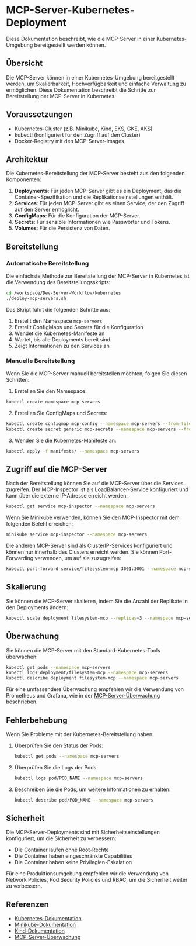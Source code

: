 # MCP-Server-Kubernetes-Deployment

Diese Dokumentation beschreibt, wie die MCP-Server in einer Kubernetes-Umgebung bereitgestellt werden können.

## Übersicht

Die MCP-Server können in einer Kubernetes-Umgebung bereitgestellt werden, um Skalierbarkeit, Hochverfügbarkeit und einfache Verwaltung zu ermöglichen. Diese Dokumentation beschreibt die Schritte zur Bereitstellung der MCP-Server in Kubernetes.

## Voraussetzungen

- Kubernetes-Cluster (z.B. Minikube, Kind, EKS, GKE, AKS)
- kubectl (konfiguriert für den Zugriff auf den Cluster)
- Docker-Registry mit den MCP-Server-Images

## Architektur

Die Kubernetes-Bereitstellung der MCP-Server besteht aus den folgenden Komponenten:

1. **Deployments**: Für jeden MCP-Server gibt es ein Deployment, das die Container-Spezifikation und die Replikationseinstellungen enthält.
2. **Services**: Für jeden MCP-Server gibt es einen Service, der den Zugriff auf den Server ermöglicht.
3. **ConfigMaps**: Für die Konfiguration der MCP-Server.
4. **Secrets**: Für sensible Informationen wie Passwörter und Tokens.
5. **Volumes**: Für die Persistenz von Daten.

## Bereitstellung

### Automatische Bereitstellung

Die einfachste Methode zur Bereitstellung der MCP-Server in Kubernetes ist die Verwendung des Bereitstellungsskripts:

```bash
cd /workspace/Dev-Server-Workflow/kubernetes
./deploy-mcp-servers.sh
```

Das Skript führt die folgenden Schritte aus:

1. Erstellt den Namespace `mcp-servers`
2. Erstellt ConfigMaps und Secrets für die Konfiguration
3. Wendet die Kubernetes-Manifeste an
4. Wartet, bis alle Deployments bereit sind
5. Zeigt Informationen zu den Services an

### Manuelle Bereitstellung

Wenn Sie die MCP-Server manuell bereitstellen möchten, folgen Sie diesen Schritten:

1. Erstellen Sie den Namespace:

```bash
kubectl create namespace mcp-servers
```

2. Erstellen Sie ConfigMaps und Secrets:

```bash
kubectl create configmap mcp-config --namespace mcp-servers --from-file=../docker-mcp-servers/.env.example
kubectl create secret generic mcp-secrets --namespace mcp-servers --from-literal=redis-password=redis_password --from-literal=github-token=YOUR_GITHUB_TOKEN
```

3. Wenden Sie die Kubernetes-Manifeste an:

```bash
kubectl apply -f manifests/ --namespace mcp-servers
```

## Zugriff auf die MCP-Server

Nach der Bereitstellung können Sie auf die MCP-Server über die Services zugreifen. Der MCP-Inspector ist als LoadBalancer-Service konfiguriert und kann über die externe IP-Adresse erreicht werden:

```bash
kubectl get service mcp-inspector --namespace mcp-servers
```

Wenn Sie Minikube verwenden, können Sie den MCP-Inspector mit dem folgenden Befehl erreichen:

```bash
minikube service mcp-inspector --namespace mcp-servers
```

Die anderen MCP-Server sind als ClusterIP-Services konfiguriert und können nur innerhalb des Clusters erreicht werden. Sie können Port-Forwarding verwenden, um auf sie zuzugreifen:

```bash
kubectl port-forward service/filesystem-mcp 3001:3001 --namespace mcp-servers
```

## Skalierung

Sie können die MCP-Server skalieren, indem Sie die Anzahl der Replikate in den Deployments ändern:

```bash
kubectl scale deployment filesystem-mcp --replicas=3 --namespace mcp-servers
```

## Überwachung

Sie können die MCP-Server mit den Standard-Kubernetes-Tools überwachen:

```bash
kubectl get pods --namespace mcp-servers
kubectl logs deployment/filesystem-mcp --namespace mcp-servers
kubectl describe deployment filesystem-mcp --namespace mcp-servers
```

Für eine umfassendere Überwachung empfehlen wir die Verwendung von Prometheus und Grafana, wie in der [MCP-Server-Überwachung](MCP-Server-Monitoring.md) beschrieben.

## Fehlerbehebung

Wenn Sie Probleme mit der Kubernetes-Bereitstellung haben:

1. Überprüfen Sie den Status der Pods:
   ```bash
   kubectl get pods --namespace mcp-servers
   ```

2. Überprüfen Sie die Logs der Pods:
   ```bash
   kubectl logs pod/POD_NAME --namespace mcp-servers
   ```

3. Beschreiben Sie die Pods, um weitere Informationen zu erhalten:
   ```bash
   kubectl describe pod/POD_NAME --namespace mcp-servers
   ```

## Sicherheit

Die MCP-Server-Deployments sind mit Sicherheitseinstellungen konfiguriert, um die Sicherheit zu verbessern:

- Die Container laufen ohne Root-Rechte
- Die Container haben eingeschränkte Capabilities
- Die Container haben keine Privilegien-Eskalation

Für eine Produktionsumgebung empfehlen wir die Verwendung von Network Policies, Pod Security Policies und RBAC, um die Sicherheit weiter zu verbessern.

## Referenzen

- [Kubernetes-Dokumentation](https://kubernetes.io/docs/home/)
- [Minikube-Dokumentation](https://minikube.sigs.k8s.io/docs/)
- [Kind-Dokumentation](https://kind.sigs.k8s.io/docs/user/quick-start/)
- [MCP-Server-Überwachung](MCP-Server-Monitoring.md)